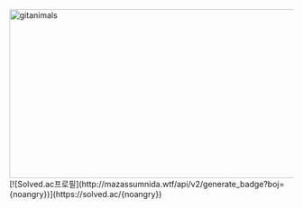 <a href="https://www.gitanimals.org/">
      <img
        src="https://render.gitanimals.org/guilds/684965204138480419/draw"
        width="600"
        height="300"
        alt="gitanimals"
      />
    </a>
[![Solved.ac프로필](http://mazassumnida.wtf/api/v2/generate_badge?boj={noangry})](https://solved.ac/{noangry})
<!--
**No-Angry/No-Angry** is a ✨ _special_ ✨ repository because its `README.md` (this file) appears on your GitHub profile.

Here are some ideas to get you started:

- 🔭 I’m currently working on ...
- 🌱 I’m currently learning ...
- 👯 I’m looking to collaborate on ...
- 🤔 I’m looking for help with ...
- 💬 Ask me about ...
- 📫 How to reach me: ...
- 😄 Pronouns: ...
- ⚡ Fun fact: ...
-->
